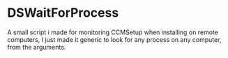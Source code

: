 # DSWaitForProcess
A small script i made for monitoring CCMSetup when installing on remote computers, I just made it generic to look for any process on any computer, from the arguments.
